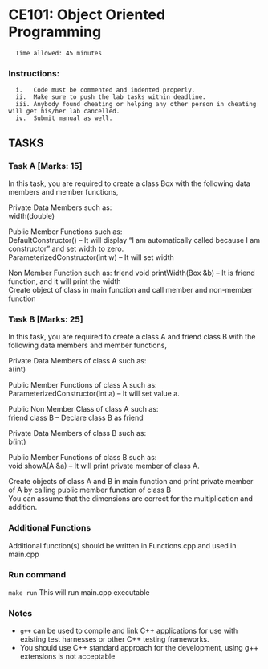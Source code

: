 # CE101: Object Oriented Programming 

      Time allowed: 45 minutes 

### Instructions:

      i.   Code must be commented and indented properly.
      ii.  Make sure to push the lab tasks within deadline.
      iii. Anybody found cheating or helping any other person in cheating will get his/her lab cancelled.
      iv.  Submit manual as well. 



## TASKS

### Task A [Marks: 15]
In this task, you are required to create a class Box with the following data members and member functions,<br>

Private Data Members such as: <br>
width(double)<br>

Public Member Functions such as:<br>
DefaultConstructor() – It will display “I am automatically called because I am constructor” and set width to zero.<br>
ParameterizedConstructor(int w)  – It will set width<br>

Non Member Function such as:
friend void printWidth(Box &b) – It is friend function, and it will print the width <br>
Create object of class in main function and call member and non-member function<br>


### Task B [Marks: 25]
In this task, you are required to create a class A and friend class B with the following data members and member functions,<br>

Private Data Members of class A such as: <br>
a(int)<br>

Public Member Functions of class A such as:<br>
ParameterizedConstructor(int a) – It will set value a.<br>

Public Non Member Class of class A such as:<br>
friend class B – Declare class B as friend<br>

Private Data Members of class B such as: <br>
b(int)<br>

Public Member Functions of class B such as:<br>
void showA(A &a) – It will print private member of class A.<br>

Create objects of class A and B in main function and print private member of A by calling public member function of class B<br>
You can assume that the dimensions are correct for the multiplication and addition.<br>



### Additional Functions

Additional function(s) should be written in Functions.cpp and used in main.cpp


### Run command

`make run`  This will run main.cpp executable 



### Notes

- `g++` can be used to compile and link C++ applications for use with existing test harnesses or other C++ testing frameworks.
- You should use C++ standard approach for the development, using g++ extensions is not acceptable 

